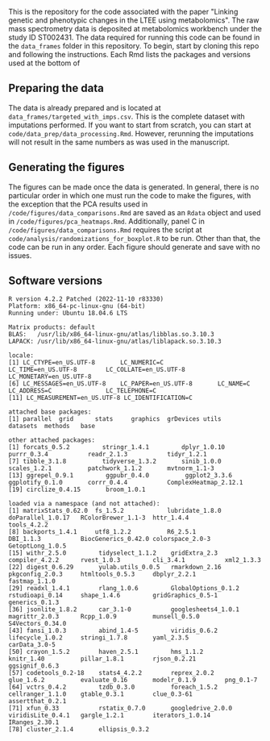 This is the repository for the code associated with the paper "Linking genetic and phenotypic changes in the LTEE using metabolomics".
The raw mass spectrometry data is deposited at metabolomics workbench under the study ID ST002431.
The data required for running this code can be found in the `data_frames` folder in this repository. 
To begin, start by cloning this repo and following the instructions.
Each Rmd lists the packages and versions used at the bottom of 

## Preparing the data

The data is already prepared and is located at `data_frames/targeted_with_imps.csv`.
This is the complete dataset with imputations performed.
If you want to start from scratch, you can start at `code/data_prep/data_processing.Rmd`.
However, rerunning the imputations will not result in the same numbers as was used in the manuscript.

## Generating the figures

The figures can be made once the data is generated.
In general, there is no particular order in which one must run the code to make the figures, with the exception that the PCA results used in `/code/figures/data_comparisons.Rmd` are saved as an `Rdata` object and used in `/code/figures/pca_heatmaps.Rmd`.
Additionally, panel C in `/code/figures/data_comparisons.Rmd` requires the script at `code/analysis/randomizations_for_boxplot.R` to be run.
Other than that, the code can be run in any order.
Each figure should generate and save with no issues.

## Software versions
```
R version 4.2.2 Patched (2022-11-10 r83330)  
Platform: x86_64-pc-linux-gnu (64-bit)  
Running under: Ubuntu 18.04.6 LTS  

Matrix products: default
BLAS:   /usr/lib/x86_64-linux-gnu/atlas/libblas.so.3.10.3  
LAPACK: /usr/lib/x86_64-linux-gnu/atlas/liblapack.so.3.10.3  

locale:  
[1] LC_CTYPE=en_US.UTF-8       LC_NUMERIC=C               LC_TIME=en_US.UTF-8        LC_COLLATE=en_US.UTF-8     LC_MONETARY=en_US.UTF-8   
[6] LC_MESSAGES=en_US.UTF-8    LC_PAPER=en_US.UTF-8       LC_NAME=C                  LC_ADDRESS=C               LC_TELEPHONE=C            
[11] LC_MEASUREMENT=en_US.UTF-8 LC_IDENTIFICATION=C       

attached base packages:  
[1] parallel  grid      stats     graphics  grDevices utils     datasets  methods   base     

other attached packages:  
[1] forcats_0.5.2         stringr_1.4.1         dplyr_1.0.10          purrr_0.3.4           readr_2.1.3           tidyr_1.2.1          
[7] tibble_3.1.8          tidyverse_1.3.2       sinib_1.0.0           scales_1.2.1          patchwork_1.1.2       mvtnorm_1.1-3        
[13] ggrepel_0.9.1         ggpubr_0.4.0          ggplot2_3.3.6         ggplotify_0.1.0       corrr_0.4.4           ComplexHeatmap_2.12.1
[19] circlize_0.4.15       broom_1.0.1          

loaded via a namespace (and not attached):
[1] matrixStats_0.62.0  fs_1.5.2            lubridate_1.8.0     doParallel_1.0.17   RColorBrewer_1.1-3  httr_1.4.4          tools_4.2.2        
[8] backports_1.4.1     utf8_1.2.2          R6_2.5.1            DBI_1.1.3           BiocGenerics_0.42.0 colorspace_2.0-3    GetoptLong_1.0.5   
[15] withr_2.5.0         tidyselect_1.1.2    gridExtra_2.3       compiler_4.2.2      rvest_1.0.3         cli_3.4.1           xml2_1.3.3         
[22] digest_0.6.29       yulab.utils_0.0.5   rmarkdown_2.16      pkgconfig_2.0.3     htmltools_0.5.3     dbplyr_2.2.1        fastmap_1.1.0      
[29] readxl_1.4.1        rlang_1.0.6         GlobalOptions_0.1.2 rstudioapi_0.14     shape_1.4.6         gridGraphics_0.5-1  generics_0.1.3     
[36] jsonlite_1.8.2      car_3.1-0           googlesheets4_1.0.1 magrittr_2.0.3      Rcpp_1.0.9          munsell_0.5.0       S4Vectors_0.34.0   
[43] fansi_1.0.3         abind_1.4-5         viridis_0.6.2       lifecycle_1.0.2     stringi_1.7.8       yaml_2.3.5          carData_3.0-5      
[50] crayon_1.5.2        haven_2.5.1         hms_1.1.2           knitr_1.40          pillar_1.8.1        rjson_0.2.21        ggsignif_0.6.3     
[57] codetools_0.2-18    stats4_4.2.2        reprex_2.0.2        glue_1.6.2          evaluate_0.16       modelr_0.1.9        png_0.1-7          
[64] vctrs_0.4.2         tzdb_0.3.0          foreach_1.5.2       cellranger_1.1.0    gtable_0.3.1        clue_0.3-61         assertthat_0.2.1   
[71] xfun_0.33           rstatix_0.7.0       googledrive_2.0.0   viridisLite_0.4.1   gargle_1.2.1        iterators_1.0.14    IRanges_2.30.1     
[78] cluster_2.1.4       ellipsis_0.3.2     
```
